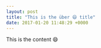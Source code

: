 ```yaml
---
layout: post
title: "This is the über 😄 title"
date: 2017-01-20 11:48:29 +0000
---
```


This is the content 😄